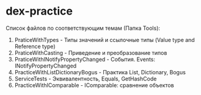 # dex-practice
Список файлов по соответствующим темам (Папка Tools):
1) PraticeWithTypes - Типы значений и ссылочные типы (Value type and Reference type)
2) PraticeWithCasting - Приведение и преобразование типов
3) PraticeWithINotifyPropertyChanged - События. Events: INotifyPropertyChanged
4) PracticeWithListDictionaryBogus - Практика List, Dictionary, Bogus
5) ServiceTests - Эквивалентность, Equals, GetHashCode
6) PracticeWithIComparable - IComparable: сравнение объектов
